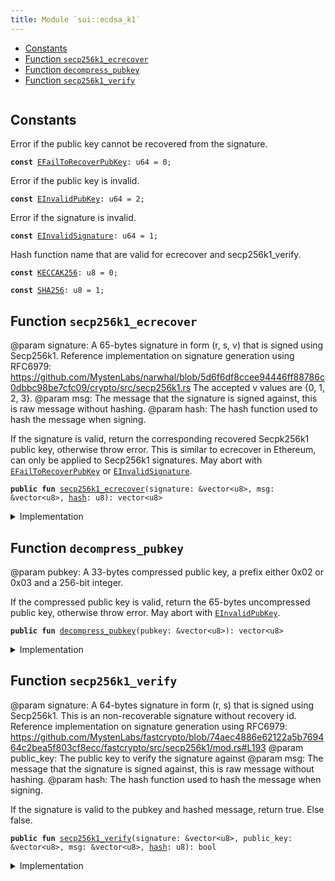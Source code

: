 ```yaml
---
title: Module `sui::ecdsa_k1`
---
```




-  [Constants](#@Constants_0)
-  [Function `secp256k1_ecrecover`](#sui_ecdsa_k1_secp256k1_ecrecover)
-  [Function `decompress_pubkey`](#sui_ecdsa_k1_decompress_pubkey)
-  [Function `secp256k1_verify`](#sui_ecdsa_k1_secp256k1_verify)


<pre><code></code></pre>



<a name="@Constants_0"></a>

## Constants


<a name="sui_ecdsa_k1_EFailToRecoverPubKey"></a>

Error if the public key cannot be recovered from the signature.


<pre><code><b>const</b> <a href="../sui/ecdsa_k1.md#sui_ecdsa_k1_EFailToRecoverPubKey">EFailToRecoverPubKey</a>: u64 = 0;
</code></pre>



<a name="sui_ecdsa_k1_EInvalidPubKey"></a>

Error if the public key is invalid.


<pre><code><b>const</b> <a href="../sui/ecdsa_k1.md#sui_ecdsa_k1_EInvalidPubKey">EInvalidPubKey</a>: u64 = 2;
</code></pre>



<a name="sui_ecdsa_k1_EInvalidSignature"></a>

Error if the signature is invalid.


<pre><code><b>const</b> <a href="../sui/ecdsa_k1.md#sui_ecdsa_k1_EInvalidSignature">EInvalidSignature</a>: u64 = 1;
</code></pre>



<a name="sui_ecdsa_k1_KECCAK256"></a>

Hash function name that are valid for ecrecover and secp256k1_verify.


<pre><code><b>const</b> <a href="../sui/ecdsa_k1.md#sui_ecdsa_k1_KECCAK256">KECCAK256</a>: u8 = 0;
</code></pre>



<a name="sui_ecdsa_k1_SHA256"></a>



<pre><code><b>const</b> <a href="../sui/ecdsa_k1.md#sui_ecdsa_k1_SHA256">SHA256</a>: u8 = 1;
</code></pre>



<a name="sui_ecdsa_k1_secp256k1_ecrecover"></a>

## Function `secp256k1_ecrecover`

@param signature: A 65-bytes signature in form (r, s, v) that is signed using
Secp256k1. Reference implementation on signature generation using RFC6979:
https://github.com/MystenLabs/narwhal/blob/5d6f6df8ccee94446ff88786c0dbbc98be7cfc09/crypto/src/secp256k1.rs
The accepted v values are {0, 1, 2, 3}.
@param msg: The message that the signature is signed against, this is raw message without hashing.
@param hash: The hash function used to hash the message when signing.

If the signature is valid, return the corresponding recovered Secpk256k1 public
key, otherwise throw error. This is similar to ecrecover in Ethereum, can only be
applied to Secp256k1 signatures. May abort with <code><a href="../sui/ecdsa_k1.md#sui_ecdsa_k1_EFailToRecoverPubKey">EFailToRecoverPubKey</a></code> or <code><a href="../sui/ecdsa_k1.md#sui_ecdsa_k1_EInvalidSignature">EInvalidSignature</a></code>.


<pre><code><b>public</b> <b>fun</b> <a href="../sui/ecdsa_k1.md#sui_ecdsa_k1_secp256k1_ecrecover">secp256k1_ecrecover</a>(signature: &vector&lt;u8&gt;, msg: &vector&lt;u8&gt;, <a href="../sui/hash.md#sui_hash">hash</a>: u8): vector&lt;u8&gt;
</code></pre>



<details>
<summary>Implementation</summary>


<pre><code><b>public</b> <b>native</b> <b>fun</b> <a href="../sui/ecdsa_k1.md#sui_ecdsa_k1_secp256k1_ecrecover">secp256k1_ecrecover</a>(
    signature: &vector&lt;u8&gt;,
    msg: &vector&lt;u8&gt;,
    <a href="../sui/hash.md#sui_hash">hash</a>: u8,
): vector&lt;u8&gt;;
</code></pre>



</details>

<a name="sui_ecdsa_k1_decompress_pubkey"></a>

## Function `decompress_pubkey`

@param pubkey: A 33-bytes compressed public key, a prefix either 0x02 or 0x03 and a 256-bit integer.

If the compressed public key is valid, return the 65-bytes uncompressed public key,
otherwise throw error. May abort with <code><a href="../sui/ecdsa_k1.md#sui_ecdsa_k1_EInvalidPubKey">EInvalidPubKey</a></code>.


<pre><code><b>public</b> <b>fun</b> <a href="../sui/ecdsa_k1.md#sui_ecdsa_k1_decompress_pubkey">decompress_pubkey</a>(pubkey: &vector&lt;u8&gt;): vector&lt;u8&gt;
</code></pre>



<details>
<summary>Implementation</summary>


<pre><code><b>public</b> <b>native</b> <b>fun</b> <a href="../sui/ecdsa_k1.md#sui_ecdsa_k1_decompress_pubkey">decompress_pubkey</a>(pubkey: &vector&lt;u8&gt;): vector&lt;u8&gt;;
</code></pre>



</details>

<a name="sui_ecdsa_k1_secp256k1_verify"></a>

## Function `secp256k1_verify`

@param signature: A 64-bytes signature in form (r, s) that is signed using
Secp256k1. This is an non-recoverable signature without recovery id.
Reference implementation on signature generation using RFC6979:
https://github.com/MystenLabs/fastcrypto/blob/74aec4886e62122a5b769464c2bea5f803cf8ecc/fastcrypto/src/secp256k1/mod.rs#L193
@param public_key: The public key to verify the signature against
@param msg: The message that the signature is signed against, this is raw message without hashing.
@param hash: The hash function used to hash the message when signing.

If the signature is valid to the pubkey and hashed message, return true. Else false.


<pre><code><b>public</b> <b>fun</b> <a href="../sui/ecdsa_k1.md#sui_ecdsa_k1_secp256k1_verify">secp256k1_verify</a>(signature: &vector&lt;u8&gt;, public_key: &vector&lt;u8&gt;, msg: &vector&lt;u8&gt;, <a href="../sui/hash.md#sui_hash">hash</a>: u8): bool
</code></pre>



<details>
<summary>Implementation</summary>


<pre><code><b>public</b> <b>native</b> <b>fun</b> <a href="../sui/ecdsa_k1.md#sui_ecdsa_k1_secp256k1_verify">secp256k1_verify</a>(
    signature: &vector&lt;u8&gt;,
    public_key: &vector&lt;u8&gt;,
    msg: &vector&lt;u8&gt;,
    <a href="../sui/hash.md#sui_hash">hash</a>: u8,
): bool;
</code></pre>



</details>
